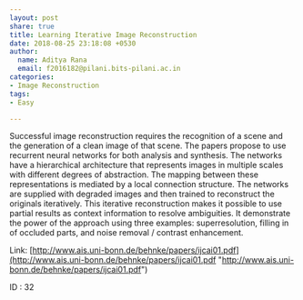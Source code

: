 ```yaml
---
layout: post
share: true
title: Learning Iterative Image Reconstruction
date: 2018-08-25 23:18:08 +0530
author:
  name: Aditya Rana
  email: f2016182@pilani.bits-pilani.ac.in
categories:
- Image Reconstruction
tags:
- Easy

---
```

Successful image reconstruction requires the recognition of a scene and the generation of a clean image of that scene. The papers propose to use recurrent neural networks for both analysis and synthesis. The networks have a hierarchical architecture that represents images in multiple scales with different degrees of abstraction. The mapping between these representations is mediated by a local connection structure.  The networks are supplied with degraded images and then trained to reconstruct the originals iteratively. This iterative reconstruction makes it possible to use partial results as context information to resolve ambiguities. It demonstrate the power of the approach using three examples: superresolution, filling in of occluded parts, and noise removal / contrast enhancement.

Link: [http://www.ais.uni-bonn.de/behnke/papers/ijcai01.pdf](http://www.ais.uni-bonn.de/behnke/papers/ijcai01.pdf "http://www.ais.uni-bonn.de/behnke/papers/ijcai01.pdf")

ID : 32